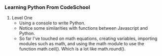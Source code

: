 ### Learning Python From CodeSchool
1. Level One
    * Using a console to write Python.
    * Notice some similarities with functions between Javascript and Python.
    * So far I've touched on math equations, creating variables, importing modules such as math, and using the math module to use the function math.ceil(). Which is a lot like math.round().
